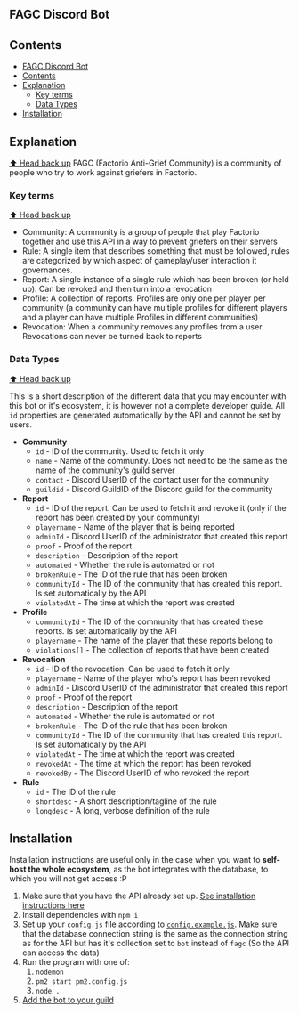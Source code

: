 FAGC Discord Bot
---

## Contents
- [FAGC Discord Bot](#fagc-discord-bot)
- [Contents](#contents)
- [Explanation](#explanation)
  - [Key terms](#key-terms)
  - [Data Types](#data-types)
- [Installation](#installation)

## Explanation
[⬆️ Head back up](#contents)
FAGC (Factorio Anti-Grief Community) is a community of people who try to work against griefers in Factorio.

### Key terms 
[⬆️ Head back up](#contents)

- Community: A community is a group of people that play Factorio together and use this API in a way to prevent griefers on their servers
- Rule: A single item that describes something that must be followed, rules are categorized by which aspect of gameplay/user interaction it governances.
- Report: A single instance of a single rule which has been broken (or held up). Can be revoked and then turn into a revocation
- Profile: A collection of reports. Profiles are only one per player per community (a community can have multiple profiles for different players and a player can have multiple Profiles in different communities)
- Revocation: When a community removes any profiles from a user. Revocations can never be turned back to reports

### Data Types
[⬆️ Head back up](#contents)

This is a short description of the different data that you may encounter with this bot or it's ecosystem, it is however not a complete developer guide.
All `id` properties are generated automatically by the API and cannot be set by users.
- **Community**
  - `id` - ID of the community. Used to fetch it only
  - `name` - Name of the community. Does not need to be the same as the name of the community's guild server
  - `contact` - Discord UserID of the contact user for the community
  - `guildid` - Discord GuildID of the Discord guild for the community
- **Report**
  - `id` - ID of the report. Can be used to fetch it and revoke it (only if the report has been created by your community)
  - `playername` - Name of the player that is being reported
  - `adminId` - Discord UserID of the administrator that created this report
  - `proof` - Proof of the report
  - `description` - Description of the report
  - `automated` - Whether the rule is automated or not
  - `brokenRule` - The ID of the rule that has been broken
  - `communityId` - The ID of the community that has created this report. Is set automatically by the API
  - `violatedAt` - The time at which the report was created
- **Profile**
  - `communityId` - The ID of the community that has created these reports. Is set automatically by the API
  - `playername` - The name of the player that these reports belong to
  - `violations[]` - The collection of reports that have been created
- **Revocation**
    - `id` - ID of the revocation. Can be used to fetch it only
    - `playername` - Name of the player who's report has been revoked
    - `adminId` - Discord UserID of the administrator that created this report
    - `proof` - Proof of the report
    - `description` - Description of the report
    - `automated` - Whether the rule is automated or not
    - `brokenRule` - The ID of the rule that has been broken
    - `communityId` - The ID of the community that has created this report. Is set automatically by the API
    - `violatedAt` - The time at which the report was created
    - `revokedAt` - The time at which the report has been revoked
    - `revokedBy` - The Discord UserID of who revoked the report
- **Rule**
  - `id` - The ID of the rule
  - `shortdesc` - A short description/tagline of the rule
  - `longdesc` - A long, verbose definition of the rule

## Installation

Installation instructions are useful only in the case when you want to **self-host the whole ecosystem**, as the bot integrates with the database, to which you will not get access :P
1. Make sure that you have the API already set up. [See installation instructions here](https://github.com/oof2win2/fagc-backend#readme)
2. Install dependencies with `npm i`
3. Set up your `config.js` file according to [`config.example.js`](config.example.js). Make sure that the database connection string is the same as the connection string as for the API but has it's collection set to `bot` instead of `fagc` (So the API can access the data)
4. Run the program with one of:
   1. `nodemon`
   2. `pm2 start pm2.config.js`
   3. `node .`
5. [Add the bot to your guild](https://discordjs.guide/preparations/adding-your-bot-to-servers.html)